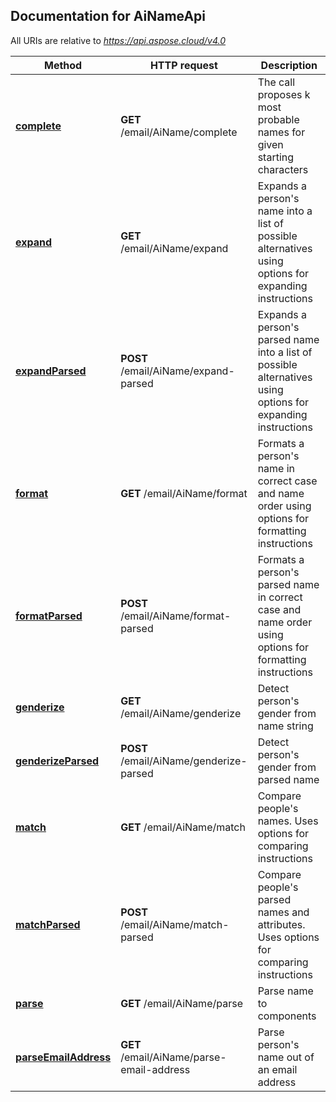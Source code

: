 

## Documentation for AiNameApi

All URIs are relative to *https://api.aspose.cloud/v4.0*

Method | HTTP request | Description
------ | ------------ | -----------
 [**complete**](AiNameApi.md#complete) | **GET** /email/AiName/complete | The call proposes k most probable names for given starting characters             
 [**expand**](AiNameApi.md#expand) | **GET** /email/AiName/expand | Expands a person&#39;s name into a list of possible alternatives using options for expanding instructions             
 [**expandParsed**](AiNameApi.md#expandParsed) | **POST** /email/AiName/expand-parsed | Expands a person&#39;s parsed name into a list of possible alternatives using options for expanding instructions             
 [**format**](AiNameApi.md#format) | **GET** /email/AiName/format | Formats a person&#39;s name in correct case and name order using options for formatting instructions             
 [**formatParsed**](AiNameApi.md#formatParsed) | **POST** /email/AiName/format-parsed | Formats a person&#39;s parsed name in correct case and name order using options for formatting instructions             
 [**genderize**](AiNameApi.md#genderize) | **GET** /email/AiName/genderize | Detect person&#39;s gender from name string             
 [**genderizeParsed**](AiNameApi.md#genderizeParsed) | **POST** /email/AiName/genderize-parsed | Detect person&#39;s gender from parsed name             
 [**match**](AiNameApi.md#match) | **GET** /email/AiName/match | Compare people&#39;s names. Uses options for comparing instructions             
 [**matchParsed**](AiNameApi.md#matchParsed) | **POST** /email/AiName/match-parsed | Compare people&#39;s parsed names and attributes. Uses options for comparing instructions             
 [**parse**](AiNameApi.md#parse) | **GET** /email/AiName/parse | Parse name to components             
 [**parseEmailAddress**](AiNameApi.md#parseEmailAddress) | **GET** /email/AiName/parse-email-address | Parse person&#39;s name out of an email address             


    
